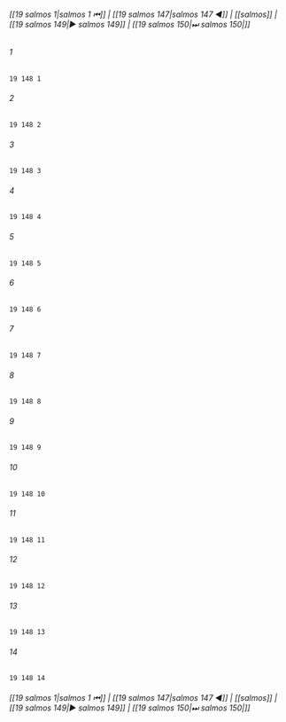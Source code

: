 
###### [[19 salmos 1|salmos 1 ⏮]] | [[19 salmos 147|salmos 147 ◀]] | [[salmos]] | [[19 salmos 149|▶ salmos 149]] | [[19 salmos 150|⏭ salmos 150|]]

###### 1
``` verse
19 148 1 
```
###### 2
``` verse
19 148 2 
```
###### 3
``` verse
19 148 3 
```
###### 4
``` verse
19 148 4 
```
###### 5
``` verse
19 148 5 
```
###### 6
``` verse
19 148 6 
```
###### 7
``` verse
19 148 7 
```
###### 8
``` verse
19 148 8 
```
###### 9
``` verse
19 148 9 
```
###### 10
``` verse
19 148 10 
```
###### 11
``` verse
19 148 11 
```
###### 12
``` verse
19 148 12 
```
###### 13
``` verse
19 148 13 
```
###### 14
``` verse
19 148 14 
```

###### [[19 salmos 1|salmos 1 ⏮]] | [[19 salmos 147|salmos 147 ◀]] | [[salmos]] | [[19 salmos 149|▶ salmos 149]] | [[19 salmos 150|⏭ salmos 150|]]

